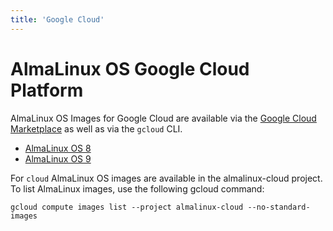 ```yaml
---
title: 'Google Cloud'
---
```

# AlmaLinux OS Google Cloud Platform
AlmaLinux OS Images for Google Cloud are available via the [Google Cloud Marketplace](https://console.cloud.google.com/marketplace/browse?filter=partner:AlmaLinux&project=imgtest-312721) as well as via the `gcloud` CLI.

* [AlmaLinux OS 8](https://console.cloud.google.com/marketplace/product/almalinux-cloud/almalinux-8?project=imgtest-312721)
* [AlmaLinux OS 9](https://console.cloud.google.com/marketplace/product/almalinux-cloud/almalinux-9?project=imgtest-312721)

For `cloud` AlmaLinux OS images are available in the almalinux-cloud project. To list AlmaLinux images, use the following gcloud command:

`gcloud compute images list --project almalinux-cloud --no-standard-images`
